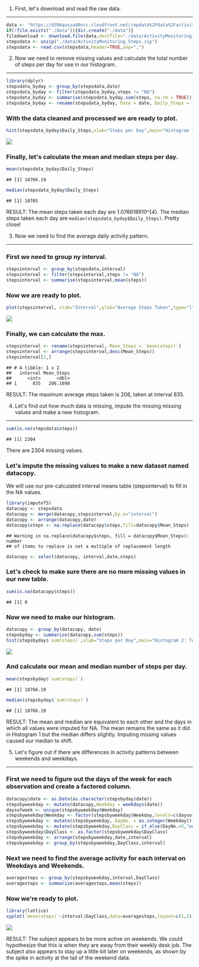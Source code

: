 1. First, let's download and read the raw data.
-----------------------------------------------

``` r
data <- "https://d396qusza40orc.cloudfront.net/repdata%2Fdata%2Factivity.zip"
if(!file.exists("./data")){dir.create("./data")}
filedownload <- download.file(data,destfile="./data/ActivityMonitoring_Steps.zip")
stepsdata <- unzip("./data/ActivityMonitoring_Steps.zip")
stepsdata <- read.csv(stepsdata,header=TRUE,sep=",")
```

2. Now we need to remove missing values and calculate the total number of steps per day for use in our histogram.
-----------------------------------------------------------------------------------------------------------------

``` r
library(dplyr)
stepsdata_byday <- group_by(stepsdata,date)
stepsdata_byday <- filter(stepsdata_byday,steps != "NA")
stepsdata_byday <- summarise(stepsdata_byday,sum(steps, na.rm = TRUE))
stepsdata_byday <- rename(stepsdata_byday, Date = date, Daily_Steps = `sum(steps, na.rm = TRUE)`)
```

### With the data cleaned and processed we are ready to plot.

``` r
hist(stepsdata_byday$Daily_Steps,xlab="Steps per Day",main="Histogram 1: Total Steps/Day")
```

![](PA1_template_files/figure-markdown_github/unnamed-chunk-3-1.png)

### Finally, let's calculate the mean and median steps per day.

``` r
mean(stepsdata_byday$Daily_Steps)
```

    ## [1] 10766.19

``` r
median(stepsdata_byday$Daily_Steps)
```

    ## [1] 10765

RESULT: The mean steps taken each day are 1.076618910^{4}. The median steps taken each day are `median(stepsdata_byday$Daily_Steps)`. Pretty close!

3. Now we need to find the average daily activity pattern.
----------------------------------------------------------

### First we need to group ny interval.

``` r
stepsinterval <- group_by(stepsdata,interval)
stepsinterval <- filter(stepsinterval,steps != "NA")
stepsinterval <- summarise(stepsinterval,mean(steps))
```

### Now we are ready to plot.

``` r
plot(stepsinterval, xlab="Interval",ylab="Average Steps Taken",type="l",main="Average Steps by Interval")
```

![](PA1_template_files/figure-markdown_github/unnamed-chunk-6-1.png)

### Finally, we can calculate the max.

``` r
stepsinterval <- rename(stepsinterval, Mean_Steps = `mean(steps)`)
stepsinterval <- arrange(stepsinterval,desc(Mean_Steps))
stepsinterval[1,]
```

    ## # A tibble: 1 x 2
    ##   interval Mean_Steps
    ##      <int>      <dbl>
    ## 1      835   206.1698

RESULT: The maximum average steps taken is 206, taken at interval 835.

4. Let's find out how much data is missing, impute the missing missing values and make a new histogram.
-------------------------------------------------------------------------------------------------------

``` r
sum(is.na(stepsdata$steps))
```

    ## [1] 2304

There are 2304 missing values.

### Let's impute the missing values to make a new dataset named datacopy.

We will use our pre-calculated interval means table (stepsinterval) to fill in the NA values.

``` r
library(imputeTS)
datacopy <- stepsdata
datacopy <- merge(datacopy,stepsinterval,by.x="interval")
datacopy <- arrange(datacopy,date)
datacopy$steps <- na.replace(datacopy$steps,fill=datacopy$Mean_Steps)
```

    ## Warning in na.replace(datacopy$steps, fill = datacopy$Mean_Steps): number
    ## of items to replace is not a multiple of replacement length

``` r
datacopy <- select(datacopy, interval,date,steps) 
```

### Let's check to make sure there are no more missing values in our new table.

``` r
sum(is.na(datacopy$steps))
```

    ## [1] 0

### Now we need to make our histogram.

``` r
datacopy <- group_by(datacopy, date)
stepsbyday <- summarize(datacopy,sum(steps))
hist(stepsbyday$`sum(steps)`,xlab="Steps per Day",main="Histogram 2: Total Steps per Day (Includes Imputed Values)")
```

![](PA1_template_files/figure-markdown_github/unnamed-chunk-11-1.png)

### And calculate our mean and median number of steps per day.

``` r
mean(stepsbyday$`sum(steps)`)
```

    ## [1] 10766.19

``` r
median(stepsbyday$`sum(steps)`)
```

    ## [1] 10766.19

RESULT: The mean and median are equivalent to each other and the days in which all values were imputed for NA. The mean remains the same as it did in Histogram 1 but the median differs slightly. Imputing missing values caused our median to shift.

5. Let's figure out if there are differences in activity patterns between weekends and weekdays.
------------------------------------------------------------------------------------------------

### First we need to figure out the days of the week for each observation and create a factored column.

``` r
datacopy$date <- as.Date(as.character(stepsbyday$date))
stepsbyweekday <- mutate(datacopy,Weekday = weekdays(date))
daysofweek <- unique(stepsbyweekday$Weekday)
stepsbyweekday$Weekday <- factor(stepsbyweekday$Weekday,levels=c(daysofweek),ordered = TRUE)
stepsbyweekday <- mutate(stepsbyweekday, DayNo. = as.integer(Weekday))
stepsbyweekday <- mutate(stepsbyweekday,DayClass = if_else(DayNo.>5,"weekend","weekday"))
stepsbyweekday$DayClass <- as.factor(stepsbyweekday$DayClass)
stepsbyweekday <- arrange(stepsbyweekday,date,interval)
stepsbyweekday <- group_by(stepsbyweekday,DayClass,interval)
```

### Next we need to find the average activity for each interval on Weekdays and Weekends.

``` r
averagesteps <- group_by(stepsbyweekday,interval,DayClass)
averagesteps <- summarize(averagesteps,mean(steps))
```

### Now we're ready to plot.

``` r
library(lattice)
xyplot(`mean(steps)`~interval|DayClass,data=averagesteps,layout=c(1,2),type="l",main="Average Steps per Interval by Time of Week",ylab="Average Steps",xlab="Interval")
```

![](PA1_template_files/figure-markdown_github/unnamed-chunk-15-1.png)

RESULT: The subject appears to be more active on weekends. We could hypothesize that this is when they are away from their weekly desk job. The subject also appears to stay up a little bit later on weekends, as shown by the spike in activity at the tail of the weekend data.
